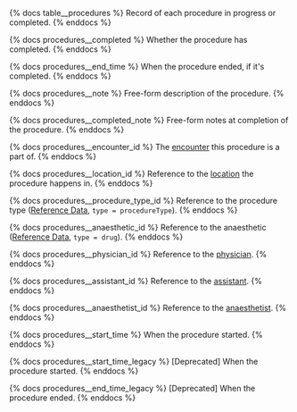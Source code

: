 {% docs table__procedures %}
Record of each procedure in progress or completed.
{% enddocs %}

{% docs procedures__completed %}
Whether the procedure has completed.
{% enddocs %}

{% docs procedures__end_time %}
When the procedure ended, if it's completed.
{% enddocs %}

{% docs procedures__note %}
Free-form description of the procedure.
{% enddocs %}

{% docs procedures__completed_note %}
Free-form notes at completion of the procedure.
{% enddocs %}

{% docs procedures__encounter_id %}
The [encounter](#!/source/source.tamanu.tamanu.encounters) this procedure is a part of.
{% enddocs %}

{% docs procedures__location_id %}
Reference to the [location](#!/source/source.tamanu.tamanu.locations) the procedure happens in.
{% enddocs %}

{% docs procedures__procedure_type_id %}
Reference to the procedure type ([Reference Data](#!/source/source.tamanu.tamanu.reference_data), `type = procedureType`).
{% enddocs %}

{% docs procedures__anaesthetic_id %}
Reference to the anaesthetic ([Reference Data](#!/source/source.tamanu.tamanu.reference_data), `type = drug`).
{% enddocs %}

{% docs procedures__physician_id %}
Reference to the [physician](#!/source/source.tamanu.tamanu.users).
{% enddocs %}

{% docs procedures__assistant_id %}
Reference to the [assistant](#!/source/source.tamanu.tamanu.users).
{% enddocs %}

{% docs procedures__anaesthetist_id %}
Reference to the [anaesthetist](#!/source/source.tamanu.tamanu.users).
{% enddocs %}

{% docs procedures__start_time %}
When the procedure started.
{% enddocs %}

{% docs procedures__start_time_legacy %}
[Deprecated] When the procedure started.
{% enddocs %}

{% docs procedures__end_time_legacy %}
[Deprecated] When the procedure ended.
{% enddocs %}
